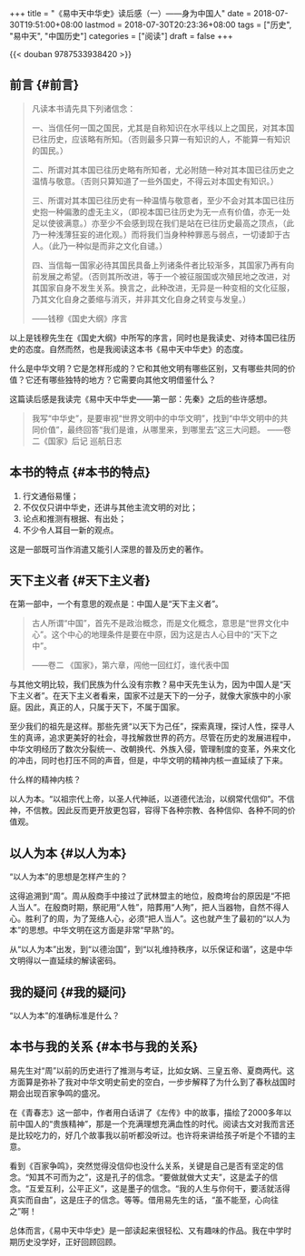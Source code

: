+++
title = "《易中天中华史》读后感（一）——身为中国人"
date = 2018-07-30T19:51:00+08:00
lastmod = 2018-07-30T20:23:36+08:00
tags = ["历史", "易中天", "中国历史"]
categories = ["阅读"]
draft = false
+++

{{< douban 9787533938420 >}}

<!--more-->


## 前言 {#前言}

> 凡读本书请先具下列诸信念：
>
> 一、当信任何一国之国民，尤其是自称知识在水平线以上之国民，对其本国已往历史，应该略有所知。（否则最多只算一有知识的人，不能算一有知识的国民。）
>
> 二、所谓对其本国已往历史略有所知者，尤必附随一种对其本国已往历史之温情与敬意。（否则只算知道了一些外国史，不得云对本国史有知识。）
>
> 三、所谓对其本国已往历史有一种温情与敬意者，至少不会对其本国已往历史抱一种偏激的虚无主义，（即视本国已往历史为无一点有价值，亦无一处足以使彼满意。）亦至少不会感到现在我们是站在已往历史最高之顶点，（此乃一种浅薄狂妄的进化观。）而将我们当身种种罪恶与弱点，一切诿卸于古人。（此乃一种似是而非之文化自谴。）
>
> 四、当信每一国家必待其国民具备上列诸条件者比较渐多，其国家乃再有向前发展之希望。（否则其所改进，等于一个被征服国或次殖民地之改进，对其国家自身不发生关系。换言之，此种改进，无异是一种变相的文化征服，乃其文化自身之萎缩与消灭，并非其文化自身之转变与发皇。）
>
> ——钱穆《国史大纲》序言

以上是钱穆先生在《国史大纲》中所写的序言，同时也是我读史、对待本国已往历史的态度。自然而然，也是我阅读这本书《易中天中华史》的态度。

什么是中华文明？它是怎样形成的？它和其他文明有哪些区别，又有哪些共同的价值？它还有哪些独特的地方？它需要向其他文明借鉴什么？

这篇读后感是我读完《易中天中华史——第一部：先秦》之后的些许感想。

> 我写“中华史”，是要审视“世界文明中的中华文明”，找到“中华文明中的共同价值”，最终回答“我们是谁，从哪里来，到哪里去”这三大问题。
> ——卷二《国家》后记 巡航日志


## 本书的特点 {#本书的特点}

1.  行文通俗易懂；
2.  不仅仅只讲中华史，还讲与其他主流文明的对比；
3.  论点和推测有根据、有出处；
4.  不少令人耳目一新的观点。

这是一部既可当作消遣又能引人深思的普及历史的著作。


## 天下主义者 {#天下主义者}

在第一部中，一个有意思的观点是：中国人是“天下主义者”。

> 古人所谓“中国”，首先不是政治概念，而是文化概念，意思是“世界文化中心”。这个中心的地理条件是要在中原，因为这是古人心目中的“天下之中”。
>
> ——卷二 《国家》，第六章，闯他一回红灯，谁代表中国

与其他文明比较，我们民族为什么没有宗教？易中天先生认为，因为中国人是“天下主义者”。在天下主义者看来，国家不过是天下的一分子，就像大家族中的小家庭。因此，真正的人，只属于天下，不属于国家。

至少我们的祖先是这样。那些先贤“以天下为己任”，探索真理，探讨人性，探寻人生的真谛，追求更美好的社会，寻找解救世界的药方。尽管在历史的发展进程中，中华文明经历了数次分裂统一、改朝换代、外族入侵，管理制度的变革，外来文化的冲击，同时也打压不同的声音，但是，中华文明的精神内核一直延续了下来。

什么样的精神内核？

以人为本。“以祖宗代上帝，以圣人代神祇，以道德代法治，以纲常代信仰”。不信神，不信教。因此反而更开放更包容，容得下各种宗教、各种信仰、各种不同的价值观。


## 以人为本 {#以人为本}

“以人为本”的思想是怎样产生的？

这得追溯到“周”。周从殷商手中接过了武林盟主的地位，殷商垮台的原因是“不把人当人”。在殷商时期，祭祀用“人牲”，陪葬用“人殉”，把人当器物，自然不得人心。胜利了的周，为了笼络人心，必须“把人当人”。这也就产生了最初的“以人为本”的思想。中华文明在这方面是非常“早熟”的。

从“以人为本”出发，到“以德治国”，到“以礼维持秩序，以乐保证和谐”，这是中华文明得以一直延续的解读密码。


## 我的疑问 {#我的疑问}

“以人为本”的准确标准是什么？


## 本书与我的关系 {#本书与我的关系}

易先生对“周”以前的历史进行了推测与考证，比如女娲、三皇五帝、夏商两代。这方面算是弥补了我对中华文明史前史的空白，一步步解释了为什么到了春秋战国时期会出现百家争鸣的盛况。

在《青春志》这一部中，作者用白话讲了《左传》中的故事，描绘了2000多年以前中国人的“贵族精神”，那是一个充满理想充满血性的时代。阅读古文对我而言还是比较吃力的，好几个故事我以前听都没听过。也许将来讲给孩子听是个不错的主意。

看到《百家争鸣》，突然觉得没信仰也没什么关系，关键是自己是否有坚定的信念。“知其不可而为之”，这是孔子的信念。“要做就做大丈夫”，这是孟子的信念。“互爱互利，公平正义”，这是墨子的信念。“我的人生与你何干，要活就活得真实而自由”，这是庄子的信念。等等。借用易先生的话，“虽不能至，心向往之”啊！

总体而言，《易中天中华史》是一部读起来很轻松、又有趣味的作品。我在中学时期历史没学好，正好回顾回顾。
